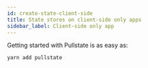 ```yaml
---
id: create-state-client-side
title: State stores on client-side only apps
sidebar_label: Client-side only app
---
```


Getting started with Pullstate is as easy as:

```powershell
yarn add pullstate
```
